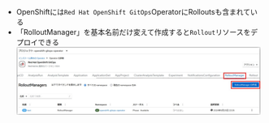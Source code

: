 - OpenShiftには`Red Hat OpenShift GitOps`OperatorにRolloutsも含まれている
- 「RolloutManager」を基本名前だけ変えて作成すると`Rollout`リソースをデプロイできる  
  ![](./image/RolloutManager.jpg)